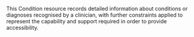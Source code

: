 This Condition resource records detailed information about conditions or diagnoses recognised by a clinician, with further constraints applied to represent the capability and support required in order to provide accessibility.